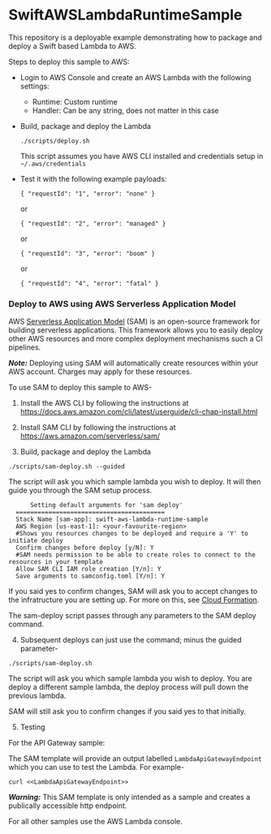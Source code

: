 # SwiftAWSLambdaRuntimeSample

This repository is a deployable example demonstrating how to package and deploy
a Swift based Lambda to AWS.

Steps to deploy this sample to AWS:

* Login to AWS Console and create an AWS Lambda with the following settings:
  * Runtime: Custom runtime
  * Handler: Can be any string, does not matter in this case


* Build, package and deploy the Lambda

  ```
  ./scripts/deploy.sh
  ```

  This script assumes you have AWS CLI installed and credentials setup in `~/.aws/credentials`

* Test it with the following example payloads:

  ``
  {
    "requestId": "1",
    "error": "none"
  }
  ``

  or

  ``
  {
    "requestId": "2",
    "error": "managed"
  }
  ``

  or

  ``
  {
    "requestId": "3",
    "error": "boom"
  }
  ``

  or

  ``
  {
    "requestId": "4",
    "error": "fatal"
  }
  ``

### Deploy to AWS using AWS Serverless Application Model

AWS [Serverless Application Model](https://aws.amazon.com/serverless/sam/) (SAM) is an open-source framework for building serverless applications. This framework allows you to easily deploy other AWS resources and more complex deployment mechanisms such a CI pipelines.

***Note:*** Deploying using SAM will automatically create resources within your AWS account. Charges may apply for these resources.

To use SAM to deploy this sample to AWS-

1. Install the AWS CLI by following the instructions at https://docs.aws.amazon.com/cli/latest/userguide/cli-chap-install.html

2. Install SAM CLI by following the instructions at https://aws.amazon.com/serverless/sam/

3. Build, package and deploy the Lambda

  ```
  ./scripts/sam-deploy.sh --guided
  ```

The script will ask you which sample lambda you wish to deploy. It will then guide you through the SAM setup process.

  ```
        Setting default arguments for 'sam deploy'
	=========================================
	Stack Name [sam-app]: swift-aws-lambda-runtime-sample
	AWS Region [us-east-1]: <your-favourite-region>
	#Shows you resources changes to be deployed and require a 'Y' to initiate deploy
	Confirm changes before deploy [y/N]: Y
	#SAM needs permission to be able to create roles to connect to the resources in your template
	Allow SAM CLI IAM role creation [Y/n]: Y
	Save arguments to samconfig.toml [Y/n]: Y
  ``` 

If you said yes to confirm changes, SAM will ask you to accept changes to the infratructure you are setting up. For more on this, see [Cloud Formation](https://aws.amazon.com/cloudformation/).

The sam-deploy script passes through any parameters to the SAM deploy command.

4. Subsequent deploys can just use the command; minus the guided parameter-

  ```
  ./scripts/sam-deploy.sh
  ``` 

The script will ask you which sample lambda you wish to deploy. You are deploy a different sample lambda, the deploy process will pull down the previous lambda.

SAM will still ask you to confirm changes if you said yes to that initially.

5. Testing

For the API Gateway sample:

The SAM template will provide an output labelled `LambdaApiGatewayEndpoint` which you can use to test the Lambda. For example-

  ```
  curl <<LambdaApiGatewayEndpoint>>
  ```  

***Warning:*** This SAM template is only intended as a sample and creates a publically accessible http endpoint.

For all other samples use the AWS Lambda console.
